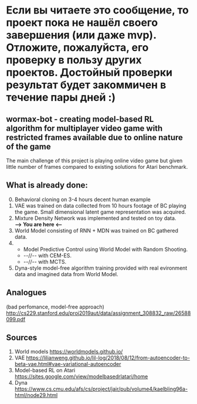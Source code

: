 # Если вы читаете это сообщение, то проект пока не нашёл своего завершения (или даже mvp). Отложите, пожалуйста, его проверку в пользу других проектов. Достойный проверки результат будет закоммичен в течение пары дней :)

## wormax-bot - creating model-based RL algorithm for multiplayer video game with restricted frames available due to online nature of the game

The main challenge of this project is playing online video game but given little number of frames compared to existing solutions for Atari benchmark.

## What is already done:
0. Behavioral cloning on 3-4 hours decent human example
1. VAE was trained on data collected from 10 hours footage of BC playing the game. Small dimensional latent game representation was acquired.
2. Mixture Density Network was implemented and tested on toy data.  
**--> You are here <--**  
3. World Model consisting of RNN + MDN was trained on BC gathered data.
4.   
   * Model Predictive Control using World Model with Random Shooting.
   * --//-- with CEM-ES.
   * --//-- with MCTS.
5. Dyna-style model-free algorithm training provided with real evironment data and imagined data from World Model.

## Analogues 
(bad perfomance, model-free approach) http://cs229.stanford.edu/proj2019aut/data/assignment_308832_raw/26588099.pdf

## Sources
1. World models https://worldmodels.github.io/
2. VAE https://lilianweng.github.io/lil-log/2018/08/12/from-autoencoder-to-beta-vae.html#vae-variational-autoencoder
3. Model-based RL on Atari https://sites.google.com/view/modelbasedrlatari/home
4. Dyna https://www.cs.cmu.edu/afs/cs/project/jair/pub/volume4/kaelbling96a-html/node29.html
